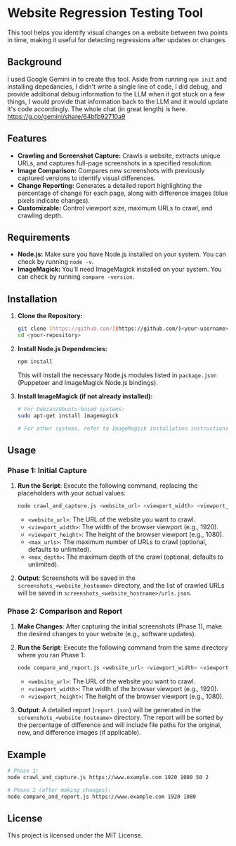 # Website Regression Testing Tool

This tool helps you identify visual changes on a website between two points in time, making it useful for detecting regressions after updates or changes.

## Background

I used Google Gemini in to create this tool. Aside from running `npm init` and installing depedancies, I didn't write a single line of code, I did debug, and provide additional debug information to the LLM when it got stuck on a few things, I would provide that information back to the LLM and it would update it's code accordingly. The whole chat (in great length) is here. https://g.co/gemini/share/64bfb92710a9

## Features

*   **Crawling and Screenshot Capture:** Crawls a website, extracts unique URLs, and captures full-page screenshots in a specified resolution.
*   **Image Comparison:** Compares new screenshots with previously captured versions to identify visual differences.
*   **Change Reporting:** Generates a detailed report highlighting the percentage of change for each page, along with difference images (blue pixels indicate changes).
*   **Customizable:**  Control viewport size, maximum URLs to crawl, and crawling depth.

## Requirements

*   **Node.js:** Make sure you have Node.js installed on your system. You can check by running `node -v`.
*   **ImageMagick:** You'll need ImageMagick installed on your system. You can check by running `compare -version`.

## Installation

1. **Clone the Repository:**
   ```bash
   git clone [https://github.com/](https://github.com/)<your-username>/<your-repository>.git
   cd <your-repository>
   ```

2. **Install Node.js Dependencies:**
    ```bash
    npm install
    ```
      This will install the necessary Node.js modules listed in `package.json` (Puppeteer and ImageMagick Node.js bindings).

3. **Install ImageMagick (if not already installed):**
    ```bash
    # For Debian/Ubuntu-based systems:
    sudo apt-get install imagemagick

    # For other systems, refer to ImageMagick installation instructions.
    ```

## Usage

### Phase 1: Initial Capture

1. **Run the Script**: Execute the following command, replacing the placeholders with your actual values:
    ```bash
    node crawl_and_capture.js <website_url> <viewport_width> <viewport_height> <max_urls> <max_depth>
    ```

    * `<website_url>`: The URL of the website you want to crawl.
    * `<viewport_width>`: The width of the browser viewport (e.g., 1920).
    * `<viewport_height>`: The height of the browser viewport (e.g., 1080).
    * `<max_urls>`: The maximum number of URLs to crawl (optional, defaults to unlimited).
    * `<max_depth>`: The maximum depth of the crawl (optional, defaults to unlimited).
    
2. **Output**: Screenshots will be saved in the `screenshots_<website_hostname>` directory, and the list of crawled URLs will be saved in `screenshots_<website_hostname>/urls.json`.


### Phase 2: Comparison and Report

1. **Make Changes**: After capturing the initial screenshots (Phase 1), make the desired changes to your website (e.g., software updates).
2. **Run the Script**: Execute the following command from the same directory where you ran Phase 1:
    ```bash
    node compare_and_report.js <website_url> <viewport_width> <viewport_height>
    ```

    * `<website_url>`: The URL of the website you want to crawl.
    * `<viewport_width>`: The width of the browser viewport (e.g., 1920).
    * `<viewport_height>`: The height of the browser viewport (e.g., 1080).

3. **Output**: A detailed report (`report.json`) will be generated in the `screenshots_<website_hostname>` directory. The report will be sorted by the percentage of difference and will include file paths for the original, new, and difference images (if applicable).

## Example

```bash
# Phase 1:
node crawl_and_capture.js https://www.example.com 1920 1080 50 2

# Phase 2 (after making changes):
node compare_and_report.js https://www.example.com 1920 1080
```

## License

This project is licensed under the MIT License.

